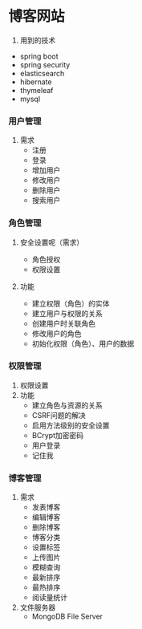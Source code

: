 # 博客网站
1. 用到的技术
* spring boot
* spring security
* elasticsearch
* hibernate
* thymeleaf
* mysql

### 用户管理
1. 需求
    - 注册
    - 登录
    - 增加用户
    - 修改用户
    - 删除用户
    - 搜索用户



### 角色管理
1. 安全设置呢（需求）
    - 角色授权
    - 权限设置
    
2. 功能
    - 建立权限（角色）的实体
    - 建立用户与权限的关系
    - 创建用户时关联角色
    - 修改用户的角色
    - 初始化权限（角色）、用户的数据

### 权限管理
1. 权限设置
2. 功能
    - 建立角色与资源的关系
    - CSRF问题的解决
    - 启用方法级别的安全设置
    - BCrypt加密密码
    - 用户登录
    - 记住我
    
    
### 博客管理
1. 需求
    - 发表博客
    - 编辑博客
    - 删除博客
    - 博客分类
    - 设置标签
    - 上传图片
    - 模糊查询
    - 最新排序
    - 最热排序
    - 阅读量统计
2. 文件服务器
    - MongoDB File Server
